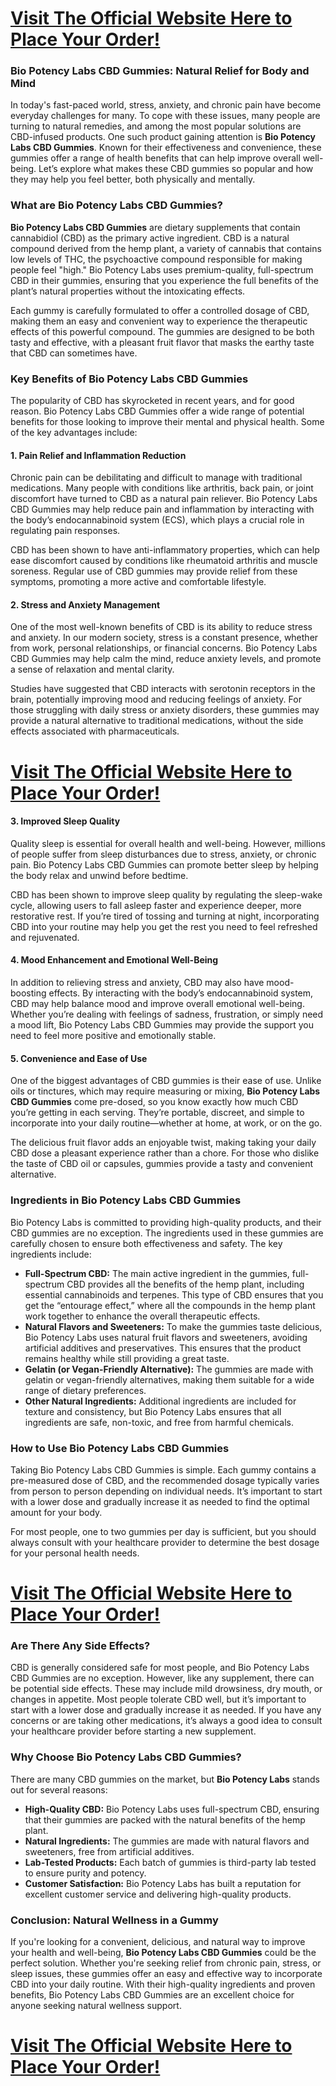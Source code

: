 <h1><a href="https://getdeals24x7.com/order-BioPotencycbd"><strong>Visit The Official Website Here to Place Your Order!<br /></strong></a></h1>
<h3><strong>Bio Potency Labs CBD Gummies: Natural Relief for Body and Mind</strong></h3>
<p>In today's fast-paced world, stress, anxiety, and chronic pain have become everyday challenges for many. To cope with these issues, many people are turning to natural remedies, and among the most popular solutions are CBD-infused products. One such product gaining attention is <strong>Bio Potency Labs CBD Gummies</strong>. Known for their effectiveness and convenience, these gummies offer a range of health benefits that can help improve overall well-being. Let&rsquo;s explore what makes these CBD gummies so popular and how they may help you feel better, both physically and mentally.</p>
<h3><strong>What are Bio Potency Labs CBD Gummies?</strong></h3>
<p><strong>Bio Potency Labs CBD Gummies</strong> are dietary supplements that contain cannabidiol (CBD) as the primary active ingredient. CBD is a natural compound derived from the hemp plant, a variety of cannabis that contains low levels of THC, the psychoactive compound responsible for making people feel "high." Bio Potency Labs uses premium-quality, full-spectrum CBD in their gummies, ensuring that you experience the full benefits of the plant&rsquo;s natural properties without the intoxicating effects.</p>
<p>Each gummy is carefully formulated to offer a controlled dosage of CBD, making them an easy and convenient way to experience the therapeutic effects of this powerful compound. The gummies are designed to be both tasty and effective, with a pleasant fruit flavor that masks the earthy taste that CBD can sometimes have.</p>
<h3><strong>Key Benefits of Bio Potency Labs CBD Gummies</strong></h3>
<p>The popularity of CBD has skyrocketed in recent years, and for good reason. Bio Potency Labs CBD Gummies offer a wide range of potential benefits for those looking to improve their mental and physical health. Some of the key advantages include:</p>
<h4>1. <strong>Pain Relief and Inflammation Reduction</strong></h4>
<p>Chronic pain can be debilitating and difficult to manage with traditional medications. Many people with conditions like arthritis, back pain, or joint discomfort have turned to CBD as a natural pain reliever. Bio Potency Labs CBD Gummies may help reduce pain and inflammation by interacting with the body&rsquo;s endocannabinoid system (ECS), which plays a crucial role in regulating pain responses.</p>
<p>CBD has been shown to have anti-inflammatory properties, which can help ease discomfort caused by conditions like rheumatoid arthritis and muscle soreness. Regular use of CBD gummies may provide relief from these symptoms, promoting a more active and comfortable lifestyle.</p>
<h4>2. <strong>Stress and Anxiety Management</strong></h4>
<p>One of the most well-known benefits of CBD is its ability to reduce stress and anxiety. In our modern society, stress is a constant presence, whether from work, personal relationships, or financial concerns. Bio Potency Labs CBD Gummies may help calm the mind, reduce anxiety levels, and promote a sense of relaxation and mental clarity.</p>
<p>Studies have suggested that CBD interacts with serotonin receptors in the brain, potentially improving mood and reducing feelings of anxiety. For those struggling with daily stress or anxiety disorders, these gummies may provide a natural alternative to traditional medications, without the side effects associated with pharmaceuticals.</p>
<h1><a href="https://getdeals24x7.com/order-BioPotencycbd"><strong>Visit The Official Website Here to Place Your Order!<br /></strong></a></h1>
<h4>3. <strong>Improved Sleep Quality</strong></h4>
<p>Quality sleep is essential for overall health and well-being. However, millions of people suffer from sleep disturbances due to stress, anxiety, or chronic pain. Bio Potency Labs CBD Gummies can promote better sleep by helping the body relax and unwind before bedtime.</p>
<p>CBD has been shown to improve sleep quality by regulating the sleep-wake cycle, allowing users to fall asleep faster and experience deeper, more restorative rest. If you&rsquo;re tired of tossing and turning at night, incorporating CBD into your routine may help you get the rest you need to feel refreshed and rejuvenated.</p>
<h4>4. <strong>Mood Enhancement and Emotional Well-Being</strong></h4>
<p>In addition to relieving stress and anxiety, CBD may also have mood-boosting effects. By interacting with the body&rsquo;s endocannabinoid system, CBD may help balance mood and improve overall emotional well-being. Whether you&rsquo;re dealing with feelings of sadness, frustration, or simply need a mood lift, Bio Potency Labs CBD Gummies may provide the support you need to feel more positive and emotionally stable.</p>
<h4>5. <strong>Convenience and Ease of Use</strong></h4>
<p>One of the biggest advantages of CBD gummies is their ease of use. Unlike oils or tinctures, which may require measuring or mixing, <strong>Bio Potency Labs CBD Gummies</strong> come pre-dosed, so you know exactly how much CBD you&rsquo;re getting in each serving. They&rsquo;re portable, discreet, and simple to incorporate into your daily routine&mdash;whether at home, at work, or on the go.</p>
<p>The delicious fruit flavor adds an enjoyable twist, making taking your daily CBD dose a pleasant experience rather than a chore. For those who dislike the taste of CBD oil or capsules, gummies provide a tasty and convenient alternative.</p>
<h3><strong>Ingredients in Bio Potency Labs CBD Gummies</strong></h3>
<p>Bio Potency Labs is committed to providing high-quality products, and their CBD gummies are no exception. The ingredients used in these gummies are carefully chosen to ensure both effectiveness and safety. The key ingredients include:</p>
<ul>
<li><strong>Full-Spectrum CBD:</strong> The main active ingredient in the gummies, full-spectrum CBD provides all the benefits of the hemp plant, including essential cannabinoids and terpenes. This type of CBD ensures that you get the &ldquo;entourage effect,&rdquo; where all the compounds in the hemp plant work together to enhance the overall therapeutic effects.</li>
<li><strong>Natural Flavors and Sweeteners:</strong> To make the gummies taste delicious, Bio Potency Labs uses natural fruit flavors and sweeteners, avoiding artificial additives and preservatives. This ensures that the product remains healthy while still providing a great taste.</li>
<li><strong>Gelatin (or Vegan-Friendly Alternative):</strong> The gummies are made with gelatin or vegan-friendly alternatives, making them suitable for a wide range of dietary preferences.</li>
<li><strong>Other Natural Ingredients:</strong> Additional ingredients are included for texture and consistency, but Bio Potency Labs ensures that all ingredients are safe, non-toxic, and free from harmful chemicals.</li>
</ul>
<h3><strong>How to Use Bio Potency Labs CBD Gummies</strong></h3>
<p>Taking Bio Potency Labs CBD Gummies is simple. Each gummy contains a pre-measured dose of CBD, and the recommended dosage typically varies from person to person depending on individual needs. It&rsquo;s important to start with a lower dose and gradually increase it as needed to find the optimal amount for your body.</p>
<p>For most people, one to two gummies per day is sufficient, but you should always consult with your healthcare provider to determine the best dosage for your personal health needs.</p>
<h1><a href="https://getdeals24x7.com/order-BioPotencycbd"><strong>Visit The Official Website Here to Place Your Order!<br /></strong></a></h1>
<h3><strong>Are There Any Side Effects?</strong></h3>
<p>CBD is generally considered safe for most people, and Bio Potency Labs CBD Gummies are no exception. However, like any supplement, there can be potential side effects. These may include mild drowsiness, dry mouth, or changes in appetite. Most people tolerate CBD well, but it&rsquo;s important to start with a lower dose and gradually increase it as needed. If you have any concerns or are taking other medications, it&rsquo;s always a good idea to consult your healthcare provider before starting a new supplement.</p>
<h3><strong>Why Choose Bio Potency Labs CBD Gummies?</strong></h3>
<p>There are many CBD gummies on the market, but <strong>Bio Potency Labs</strong> stands out for several reasons:</p>
<ul>
<li><strong>High-Quality CBD:</strong> Bio Potency Labs uses full-spectrum CBD, ensuring that their gummies are packed with the natural benefits of the hemp plant.</li>
<li><strong>Natural Ingredients:</strong> The gummies are made with natural flavors and sweeteners, free from artificial additives.</li>
<li><strong>Lab-Tested Products:</strong> Each batch of gummies is third-party lab tested to ensure purity and potency.</li>
<li><strong>Customer Satisfaction:</strong> Bio Potency Labs has built a reputation for excellent customer service and delivering high-quality products.</li>
</ul>
<h3><strong>Conclusion: Natural Wellness in a Gummy</strong></h3>
<p>If you're looking for a convenient, delicious, and natural way to improve your health and well-being, <strong>Bio Potency Labs CBD Gummies</strong> could be the perfect solution. Whether you're seeking relief from chronic pain, stress, or sleep issues, these gummies offer an easy and effective way to incorporate CBD into your daily routine. With their high-quality ingredients and proven benefits, Bio Potency Labs CBD Gummies are an excellent choice for anyone seeking natural wellness support.</p>
<h1><a href="https://getdeals24x7.com/order-BioPotencycbd"><strong>Visit The Official Website Here to Place Your Order!<br /></strong></a></h1>
